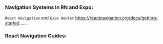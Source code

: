 ### Navigation Systems In RN and Expo:
`React Navigation` and `Expo Router`
https://reactnavigation.org/docs/getting-started.......
### React Navigation Guides: